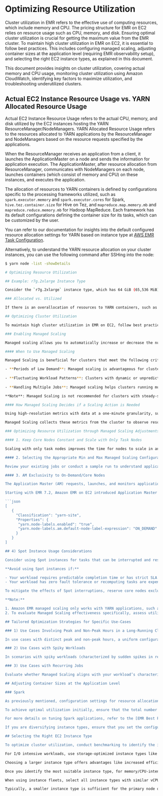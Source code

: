 # Optimizing Resource Utilization

Cluster utilization in EMR refers to the effective use of computing resources, which include memory and CPU. The pricing structure for EMR on EC2 relies on resource usage such as CPU, memory, and disk. Ensuring optimal cluster utilization is crucial for getting the maximum value from the EMR cluster. To maintain high cluster utilization in EMR on EC2, it is essential to follow best practices. This includes configuring managed scaling, adjusting container sizes at the application level (requiring EMR observability setup), and selecting the right EC2 instance types, as explained in this document.

This document provides insights on cluster utilization, covering actual memory and CPU usage, monitoring cluster utilization using Amazon CloudWatch, identifying key factors to maximize utilization, and troubleshooting underutilized clusters.

## Actual EC2 Instance Resource Usage vs. YARN Allocated Resource Usage

Actual EC2 Instance Resource Usage refers to the actual CPU, memory, and disk utilized by the EC2 instances hosting the YARN ResourceManager/NodeManagers. YARN Allocated Resource Usage refers to the resources allocated to YARN applications by the ResourceManager and NodeManagers based on the resource requests specified by the applications.

When the ResourceManager receives an application from a client, it launches the ApplicationMaster on a node and sends the information for application execution. The ApplicationMaster, after resource allocation from ResourceManager, communicates with NodeManagers on each node, launches containers (which consist of memory and CPU) on these instances, and executes the application.

The allocation of resources to YARN containers is defined by configurations specific to the processing frameworks utilized, such as `spark.executor.memory` and `spark.executor.cores` for Spark, `hive.tez.container.size` for Hive on Tez, and `mapreduce.map.memory.mb` and `mapreduce.reduce.memory.mb` for Hadoop MapReduce. Each framework has its default configurations defining the container size for its tasks, which can be customized by the user.

You can refer to our documentation for insights into the default configured resource allocation settings for YARN based on instance type at [AWS EMR Task Configuration](https://docs.aws.amazon.com/emr/latest/ReleaseGuide/emr-hadoop-task-config.html).

Alternatively, to understand the YARN resource allocation on your cluster instances, you can use the following command after SSHing into the node:

```bash
$ yarn node -list -showDetails

# Optimizing Resource Utilization

## Example: r7g.2xlarge Instance Type

Consider the `r7g.2xlarge` instance type, which has 64 GiB (65,536 MiB) of memory and 8 cores. Out of this, EMR allocates 54,272 MiB to YARN.

### Allocated vs. Utilized

If there is an overallocation of resources to YARN containers, such as allocating 4 GB to a YARN container while only 2 GB is actually used, the YARN cluster's resource utilization will appear high. However, the overall OS-level resource utilization could remain normal. In this scenario, resizing the containers based on actual usage is necessary. Proper EMR observability setup, as detailed in this GitHub repository, is essential for gaining insights into the cluster's state.

## Optimizing Cluster Utilization

To maintain high cluster utilization in EMR on EC2, follow best practices such as enabling managed scaling, configuring container sizes at the application level, leveraging heterogeneous executors when using instances with varying vCore-to-memory ratios, and choosing the right instance type.

### Enabling Managed Scaling

Managed scaling allows you to automatically increase or decrease the number of instances or units in your cluster based on workload. Amazon EMR continuously evaluates cluster metrics to make scaling decisions that optimize clusters for cost and speed. More details about cluster metrics can be found [here](https://docs.aws.amazon.com/emr/latest/ReleaseGuide/emr-managed-scaling.html). Managed scaling is available for clusters composed of either instance groups or instance fleets.

#### When to Use Managed Scaling

Managed Scaling is beneficial for clusters that meet the following criteria:

- **Periods of Low Demand**: Managed scaling is advantageous for clusters experiencing changes in demand. During low demand, it reduces resource allocation to avoid unnecessary consumption, optimizing resource utilization and cost efficiency.
  
- **Fluctuating Workload Patterns**: Clusters with dynamic or unpredictable workloads benefit from managed scaling as it adjusts resource capacity according to evolving needs.
  
- **Handling Multiple Jobs**: Managed scaling helps clusters running multiple jobs by automatically adjusting capacity based on workload intensity, ensuring efficient resource utilization and preventing bottlenecks.

**Note**: Managed Scaling is not recommended for clusters with steady-state resource usage, where the cluster’s resource consumption remains relatively stable and predictable.

#### How Managed Scaling Decides if a Scaling Action is Needed

Using high-resolution metrics with data at a one-minute granularity, such as `YARNMemoryAvailablePercentage`, `ContainersPendingRatio`, `CapacityRemainingGB`, `HDFSUtilization`, `AppsPending`, and cluster size, the Managed Scaling algorithm decides whether to scale the cluster up or down. The EMR team consistently enhances and refines this algorithm.

Managed Scaling collects these metrics from the cluster to observe resource utilization and additional demands. It estimates the number of YARN containers that fit on a typical node in your cluster, called `ContainerPerUnit`. When the cluster is low on memory and applications are waiting for containers, Managed Scaling adds additional nodes based on the `ContainerPerUnit` and cluster configuration.

### Optimizing Resource Utilization through Managed Scaling Adjustments

#### 1. Keep Core Nodes Constant and Scale with Only Task Nodes

Scaling with only task nodes improves the time for nodes to scale in and out because task nodes do not coordinate storage as part of HDFS. During scale-up, task nodes do not need to install data node daemons, and during scale-down, they do not need to rebalance HDFS blocks. This improvement reduces cost and improves performance. Keeping a static fleet of core nodes also avoids saturating the remaining nodes' disk volume during HDFS rebalance.

#### 2. Selecting the Appropriate Min and Max Managed Scaling Configuration

Review your existing jobs or conduct a sample run to understand application usage patterns. Analyze resource utilization, including memory and CPU, and identify any bottlenecks during peak loads. This analysis will help determine the maximum and minimum values for Managed Scaling. For cost efficiency, set a smaller `maxCapacity` to distribute the workload over a longer runtime of a smaller cluster. For performance improvement, a higher `maxCapacity` avoids extended pending states for containers. Experiment with both `maxCapacity` and `minCapacity` to balance job runtime and cost/utilization.

#### 3. AM Exclusivity to On-Demand/Core Nodes

The Application Master (AM) requests, launches, and monitors application-specific resources. If the AM container fails, the whole job fails. To mitigate the risk of Spot instance reclamation, allocate AMs on On-Demand nodes. Non-AM containers, such as executors, can be placed on Spot nodes to reduce costs. EMR 5.19 and later uses node labels to assign AMs to core nodes. For EMR 6.x, configure node labels to specify the market type as either On-Demand or Spot, and update `yarn-site` configuration to ensure AMs are assigned to the "on_demand" label.

Starting with EMR 7.2, Amazon EMR on EC2 introduced Application Master (AM) Label Awareness. Enable YARN node labeling to allocate AM containers exclusively to On-Demand nodes:

```json
[
   {
     "Classification": "yarn-site",
     "Properties": {
      "yarn.node-labels.enabled": "true",
      "yarn.node-labels.am.default-node-label-expression": "ON_DEMAND"
     }
   }
]

## 4) Spot Instance Usage Considerations

Consider using Spot instances for tasks that can be interrupted and resumed (interruption rates are extremely low) or for workloads that can exceed an SLA. Spot instances are also a good choice for testing and development workloads or when testing new applications.

**Avoid using Spot instances if:**

- Your workload requires predictable completion time or has strict SLA requirements.
- Your workload has zero fault tolerance or recomputing tasks are expensive.

To mitigate the effects of Spot interruptions, reserve core nodes exclusively for application masters. Use On-Demand instances for core nodes and Spot instances for task nodes. Use Instance Fleet with an allocation strategy for Spot usage to diversify across many different instances. Ensure that all Availability Zones within your VPC are configured and selected for your workload. Although the EMR cluster is provisioned in a single AZ, it will look across all for the initial provisioning.

**Note:**

1. Amazon EMR managed scaling only works with YARN applications, such as Spark, Hadoop, Hive, and Flink. It does not support applications that are not based on YARN, such as Presto and HBase. This also implies it won’t work as expected if you are using external tools to consume all EC2 memory outside of YARN. YARN metrics play a critical role in determining managed scaling events.
2. To evaluate Managed Scaling effectiveness specifically, assess utilization for periods when `YARNMemoryAllocated` or `AppsRunning` is above zero.

## Tailored Optimization Strategies for Specific Use-Cases

### 1) Use Cases Involving Peak and Non-Peak Hours in a Long-Running Cluster

In use cases with distinct peak and non-peak hours, a uniform configuration for both maximum and minimum resources may not be effective. During peak hours, it might be beneficial to elevate the managed scaling minimum to reduce the time required for the cluster to scale up, which could be approximately 4 minutes or more. During non-peak hours, reduce the managed scaling minimum. This adjustment can be implemented using a custom script.

### 2) Use Cases with Spiky Workloads

In scenarios with spiky workloads (characterized by sudden spikes in resource requirements for a short time), clusters frequently scale to their maximum capacity, even when the job may not need all the provisioned resources. This inefficiency arises because instances are provisioned after a substantial portion of the job is already completed. By the time these instances are up and running, the job no longer requires the new scaled-up resources. Use the MS Dampener script for a gradual and configurable scaling approach, ensuring more efficient resource utilization.

### 3) Use Cases with Recurring Jobs

Evaluate whether Managed Scaling aligns with your workload’s characteristics. Consider factors such as the predictability of resource usage and the potential cost savings versus the overhead (including the time it takes for a node to become available and accept resources when scaling up) of managing scaling policies. If your workload has consistent resource requirements, disabling Managed Scaling may be appropriate. However, if your workload experiences fluctuations in resource demand, enabling Managed Scaling with appropriate minimum and maximum values is recommended.

## Adjusting Container Sizes at the Application Level

### Spark

As previously mentioned, configuration settings for resource allocation to YARN containers are specific to processing frameworks such as Spark. Generally, default configurations set by EMR are sufficient for most workloads. A YARN container represents a collection of resources, including CPU and memory. Each Spark executor operates within a YARN container. Spark applications consist of tasks executed by these executors, which are JVM processes running on cluster nodes.

To achieve optimal utilization initially, ensure that the total number of executors capable of running on a node can fully utilize the resources allocated to the YARN NodeManager. It is recommended to set `spark.executor.cores` to 4 or 5 and adjust `spark.executor.memory` accordingly. When calculating `spark.executor.memory`, consider the executor overhead, which defaults to 0.1875 (i.e., 18.75% of `spark.executor.memory`).

For more details on tuning Spark applications, refer to the [EMR Best Practices Guide for Spark Applications](https://aws.github.io/aws-emr-best-practices/docs/bestpractices/Applications/Spark/best_practices).

If you are diversifying instance types, ensure that you set the configuration parameter `spark.yarn.heterogeneousExecutors.enabled` to `true` (which is the default). If you are using the same instance types or a combination with similar vCPUs to memory ratios, you can set it to `false`.

## Selecting the Right EC2 Instance Type

To optimize cluster utilization, conduct benchmarking to identify the ideal instance type that aligns with your application's requirements. Start with general instance types like `m6gs` or `m7gs` and monitor the OS and YARN metrics from CloudWatch to determine system bottlenecks at peak load, including CPU, memory, storage, and I/O. Determine the optimal vCPUs to memory ratio for your workload, identifying whether CPU-intensive, memory-intensive, or general-purpose instances best suit your use case.

For I/O intensive workloads, use storage-optimized instance types like `i3ens` or `d2`. For Spark ML and intensive analytical workloads, such as image processing, use GPU instances like `p3`.

Choosing a larger instance type offers advantages like increased efficiency in data shuffling due to fewer nodes but may be less efficient for single-task long-running stages. Conversely, small nodes are advantageous for scenarios with small tasks but employing many small nodes may be inefficient for shuffling large volumes of data.

Once you identify the most suitable instance type, for memory/CPU-intensive workloads (common in many big data use cases), consider using the latest generation EC2 Graviton instance types for better compute performance and price performance. Note that experience may differ with Spot instances due to potential high demand and increased spot prices.

When using instance fleets, select all instance types with similar vCPUs to memory ratios to ensure higher utilization even when diversifying instance types, contributing to better cluster utilization.

Typically, a smaller instance type is sufficient for the primary node of an EMR cluster, as its role is to serve clients, orchestrate tasks, and distribute them among core and task nodes.

